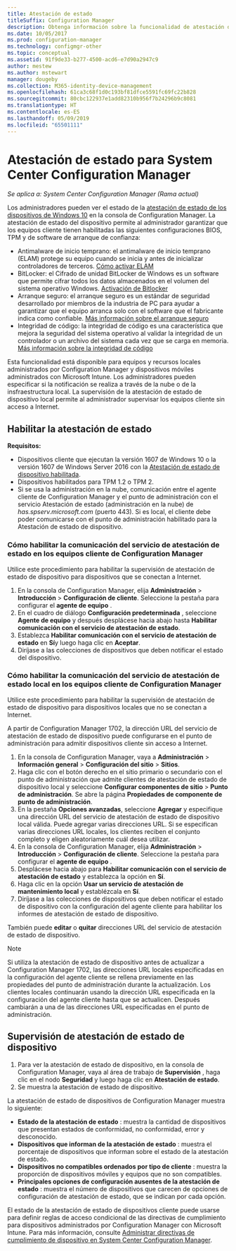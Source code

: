 ```yaml
---
title: Atestación de estado
titleSuffix: Configuration Manager
description: Obtenga información sobre la funcionalidad de atestación de estado de dispositivos que puede verse en la consola de Configuration Manager.
ms.date: 10/05/2017
ms.prod: configuration-manager
ms.technology: configmgr-other
ms.topic: conceptual
ms.assetid: 91f9de33-b277-4500-acd6-e7d90a2947c9
author: mestew
ms.author: mstewart
manager: dougeby
ms.collection: M365-identity-device-management
ms.openlocfilehash: 61ca3c68f1d0c193bf81dfce5591fc69fc22b828
ms.sourcegitcommit: 80cbc122937e1add82310b956f7b24296b9c8081
ms.translationtype: HT
ms.contentlocale: es-ES
ms.lasthandoff: 05/09/2019
ms.locfileid: "65501111"
---
```

# <a name="health-attestation-for-system-center-configuration-manager"></a>Atestación de estado para System Center Configuration Manager

*Se aplica a: System Center Configuration Manager (Rama actual)*

Los administradores pueden ver el estado de la [atestación de estado de los dispositivos de Windows 10](https://technet.microsoft.com/library/mt592023.aspx) en la consola de Configuration Manager.  La atestación de estado del dispositivo permite al administrador garantizar que los equipos cliente tienen habilitadas las siguientes configuraciones BIOS, TPM y de software de arranque de confianza:  

-   Antimalware de inicio temprano: el antimalware de inicio temprano (ELAM) protege su equipo cuando se inicia y antes de inicializar controladores de terceros. [Cómo activar ELAM](https://gallery.technet.microsoft.com/How-to-turn-on-Early-84552ec5)  
-   BitLocker: el Cifrado de unidad BitLocker de Windows es un software que permite cifrar todos los datos almacenados en el volumen del sistema operativo Windows.  [Activación de Bitlocker](https://gallery.technet.microsoft.com/How-to-turn-on-BitLocker-34294d3d)  
-   Arranque seguro: el arranque seguro es un estándar de seguridad desarrollado por miembros de la industria de PC para ayudar a garantizar que el equipo arranca solo con el software que el fabricante indica como confiable. [Más información sobre el arranque seguro](https://technet.microsoft.com/library/hh824987.aspx)  
-   Integridad de código: la integridad de código es una característica que mejora la seguridad del sistema operativo al validar la integridad de un controlador o un archivo del sistema cada vez que se carga en memoria. [Más información sobre la integridad de código](https://technet.microsoft.com/library/dd348642.aspx)  

Esta funcionalidad está disponible para equipos y recursos locales administrados por Configuration Manager y dispositivos móviles administrados con Microsoft Intune. Los administradores pueden especificar si la notificación se realiza a través de la nube o de la insfraestructura local. La supervisión de la atestación de estado de dispositivo local permite al administrador supervisar los equipos cliente sin acceso a Internet.

## <a name="enable-health-attestation"></a>Habilitar la atestación de estado

 **Requisitos:**  

-   Dispositivos cliente que ejecutan la versión 1607 de Windows 10 o la versión 1607 de Windows Server 2016 con la [Atestación de estado de dispositivo habilitada](https://technet.microsoft.com/windows-server-docs/security/device-health-attestation).
-   Dispositivos habilitados para TPM 1.2 o TPM 2.
-   Si se usa la administración en la nube, comunicación entre el agente cliente de Configuration Manager y el punto de administración con el servicio Atestación de estado (administración en la nube) de *has.spserv.microsoft.com* (puerto 443). Si es local, el cliente debe poder comunicarse con el punto de administración habilitado para la Atestación de estado de dispositivo.

### <a name="how-to-enable-health-attestation-service-communication-on-configuration-manager-client-computers"></a>Cómo habilitar la comunicación del servicio de atestación de estado en los equipos cliente de Configuration Manager

Utilice este procedimiento para habilitar la supervisión de atestación de estado de dispositivo para dispositivos que se conectan a Internet.

1.  En la consola de Configuration Manager, elija **Administración** > **Introducción** > **Configuración de cliente**.  Seleccione la pestaña para configurar el **agente de equipo** .  
2.  En el cuadro de diálogo **Configuración predeterminada** , seleccione **Agente de equipo** y después desplácese hacia abajo hasta **Habilitar comunicación con el servicio de atestación de estado**.  
3.  Establezca **Habilitar comunicación con el servicio de atestación de estado** en **Sí**y luego haga clic en **Aceptar**.  
4. Diríjase a las colecciones de dispositivos que deben notificar el estado del dispositivo.

### <a name="how-to-enable-on-premises-health-attestation-service-communication-on-configuration-manager-client-computers"></a>Cómo habilitar la comunicación del servicio de atestación de estado local en los equipos cliente de Configuration Manager
Utilice este procedimiento para habilitar la supervisión de atestación de estado de dispositivo para dispositivos locales que no se conectan a Internet.

A partir de Configuration Manager 1702, la dirección URL del servicio de atestación de estado de dispositivo puede configurarse en el punto de administración para admitir dispositivos cliente sin acceso a Internet.

1. En la consola de Configuration Manager, vaya a **Administración** > **Información general** > **Configuración del sitio** > **Sitios**.
2. Haga clic con el botón derecho en el sitio primario o secundario con el punto de administración que admite clientes de atestación de estado de dispositivo local y seleccione **Configurar componentes de sitio** > **Punto de administración**. Se abre la página **Propiedades de componente de punto de administración**.
3. En la pestaña **Opciones avanzadas**, seleccione **Agregar** y especifique una dirección URL del servicio de atestación de estado de dispositivo local válida. Puede agregar varias direcciones URL. Si se especifican varias direcciones URL locales, los clientes reciben el conjunto completo y eligen aleatoriamente cuál desea utilizar.
4.  En la consola de Configuration Manager, elija **Administración** > **Introducción** > **Configuración de cliente**.  Seleccione la pestaña para configurar el **agente de equipo** .  
5.  Desplácese hacia abajo para **Habilitar comunicación con el servicio de atestación de estado** y establezca la opción en **Sí**.
7.  Haga clic en la opción **Usar un servicio de atestación de mantenimiento local** y establézcala en **Sí**.
8. Diríjase a las colecciones de dispositivos que deben notificar el estado de dispositivo con la configuración del agente cliente para habilitar los informes de atestación de estado de dispositivo.

También puede **editar** o **quitar** direcciones URL del servicio de atestación de estado de dispositivo.

> [!NOTE]
> Si utiliza la atestación de estado de dispositivo antes de actualizar a Configuration Manager 1702, las direcciones URL locales especificadas en la configuración del agente cliente se rellena previamente en las propiedades del punto de administración durante la actualización. Los clientes locales continuarán usando la dirección URL especificada en la configuración del agente cliente hasta que se actualicen. Después cambiarán a una de las direcciones URL especificadas en el punto de administración.

## <a name="monitor-device-health-attestation"></a>Supervisión de atestación de estado de dispositivo

1.  Para ver la atestación de estado de dispositivo, en la consola de Configuration Manager, vaya al área de trabajo de **Supervisión** , haga clic en el nodo **Seguridad** y luego haga clic en **Atestación de estado**.  
2.  Se muestra la atestación de estado de dispositivo.  

La atestación de estado de dispositivos de Configuration Manager muestra lo siguiente:  

-   **Estado de la atestación de estado** : muestra la cantidad de dispositivos que presentan estados de conformidad, no conformidad, error y desconocido.  
-   **Dispositivos que informan de la atestación de estado** : muestra el porcentaje de dispositivos que informan sobre el estado de la atestación de estado.  
-   **Dispositivos no compatibles ordenados por tipo de cliente** : muestra la proporción de dispositivos móviles y equipos que no son compatibles.  
-   **Principales opciones de configuración ausentes de la atestación de estado** : muestra el número de dispositivos que carecen de opciones de configuración de atestación de estado, que se indican por cada opción.

El estado de la atestación de estado de dispositivos cliente puede usarse para definir reglas de acceso condicional de las directivas de cumplimiento para dispositivos administrados por Configuration Manager con Microsoft Intune. Para más información, consulte [Administrar directivas de cumplimiento de dispositivo en System Center Configuration Manager](/sccm/protect/deploy-use/device-compliance-policies).  
